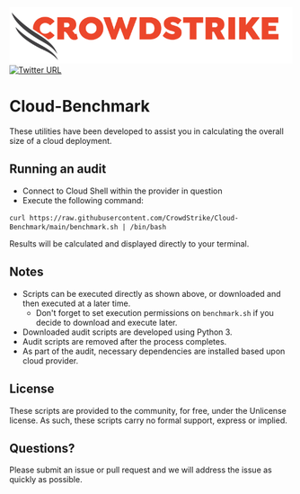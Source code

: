 ![CrowdStrike Falcon](https://raw.githubusercontent.com/CrowdStrike/falconpy/main/docs/asset/cs-logo.png) [![Twitter URL](https://img.shields.io/twitter/url?label=Follow%20%40CrowdStrike&style=social&url=https%3A%2F%2Ftwitter.com%2FCrowdStrike)](https://twitter.com/CrowdStrike)<br/>

# Cloud-Benchmark
These utilities have been developed to assist you in calculating the overall size of a cloud deployment.

## Running an audit
+ Connect to Cloud Shell within the provider in question
+ Execute the following command: 
```shell
curl https://raw.githubusercontent.com/CrowdStrike/Cloud-Benchmark/main/benchmark.sh | /bin/bash
```

Results will be calculated and displayed directly to your terminal.

## Notes
- Scripts can be executed directly as shown above, or downloaded and then executed at a later time.
    + Don't forget to set execution permissions on `benchmark.sh` if you decide to download and execute later.
- Downloaded audit scripts are developed using Python 3.
- Audit scripts are removed after the process completes.
- As part of the audit, necessary dependencies are installed based upon cloud provider.

## License
These scripts are provided to the community, for free, under the Unlicense license. As such, these scripts
carry no formal support, express or implied.

## Questions?
Please submit an issue or pull request and we will address the issue as quickly as possible.